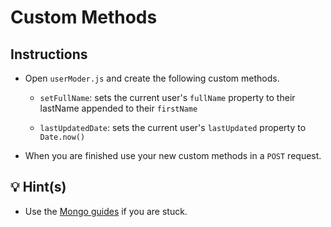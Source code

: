 # Custom Methods

## Instructions

- Open `userModer.js` and create the following custom methods.

  - `setFullName`: sets the current user's `fullName` property to their lastName appended to their `firstName`

  - `lastUpdatedDate`: sets the current user's `lastUpdated` property to `Date.now()`

- When you are finished use your new custom methods in a `POST` request.

## 💡 Hint(s)

- Use the [Mongo guides](https://docs.mongodb.com/guides/) if you are stuck.
